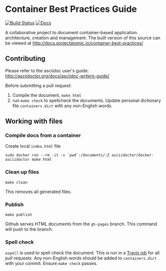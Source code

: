 # Container Best Practices Guide
[![Build Status](https://travis-ci.org/projectatomic/container-best-practices.svg?branch=master)](https://travis-ci.org/projectatomic/container-best-practices) [![Docs](https://img.shields.io/badge/docs-asciidoc-blue.svg)](http://aweiteka.github.io/container-best-practices)

A collaborative project to document container-based application architecture, creation and management.  The built version of this source can be viewed at http://docs.projectatomic.io/container-best-practices/

## Contributing

Please refer to the asciidoc user's guide: http://asciidoctor.org/docs/asciidoc-writers-guide/

Before submitting a pull request:

1. Compile the document, `make html`
1. run `make check` to spellcheck the documents. Update personal dictionary file `containers.dict` with any non-English words.

## Working with files

### Compile docs from a container

Create local `index.html` file

```
sudo docker run --rm -it -v `pwd`:/documents/:Z asciidoctor/docker-asciidoctor make html
```

### Clean up files

```
make clean
```

This removes all generated files.

### Publish

```
make publish
```

Github serves HTML documents from the `gh-pages` branch. This command will push to the branch.

### Spell check

`aspell` is used to spell check the document. This is run in a [Travis job](https://travis-ci.org/projectatomic/container-best-practices) for all pull requests. Any non-English words should be added to `containers.dict` with your commit. Ensure `make check` passes.
